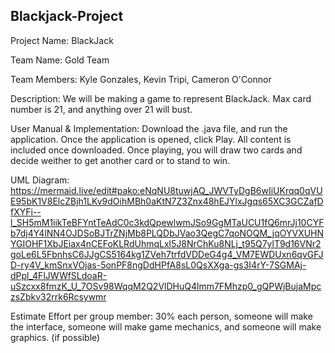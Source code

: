 ## Blackjack-Project

Project Name: BlackJack

Team Name: Gold Team

Team Members: Kyle Gonzales, Kevin Tripi, Cameron O'Connor

Description: We will be making a game to represent BlackJack. Max card number is 21, and anything over 21 will bust.

User Manual & Implementation: Download the .java file, and run the application. Once the application is opened, click Play. All content is included once downloaded. Once playing, you will draw two cards and decide weither to get another card or to stand to win.

UML Diagram: https://mermaid.live/edit#pako:eNqNU8tuwjAQ_JWVTyDgB6wIiUKrqq0qVUE95bK1V8ElcZBjh1LKv9dOihMBh0aKtN7Z3Znx48hEJYlxJgqs65XC3GCZafDfXYFi--l_SH5mM1iikTeBFYntTeAdC0c3kdQpewlwmJSo9GgMTaUCU1fQ6mrJj10CYFb7dj4Y4lNN4OJDSoBJTrZNjMb8PLQDbJVao3QegC7qoNOQM_jqOYVXUHNYGIOHF1XbJEiax4nCEFoKLRdUhmqLxl5J8NrChKu8NLj_t95Q7ylT9d16VNr2goLe6L5FbnhsC6JJgCS5164kg1ZVeh7trfdVDDeG4g4_VM7EWDUxn6qvGFJD-ry4V_kmSnxVOjas-5onPF8ngDdHPfA8sL0QsXXga-gs3I4rY-7SGMAj-dPpl_4FlJWWfSLdoaR-uSzcxx8fmzK_U_7OSv98WqqM2Q2VlDHuQ4lmm7FMhzp0_gQPWjBujaMpczsZbkv32rrk6Rcsywmr


Estimate Effort per group member: 30% each person, someone will make the interface, someone will make game mechanics, and someone will make graphics. (if possible)
